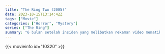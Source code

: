 ```yaml
---
title: "The Ring Two (2005)"
date: 2023-10-15T13:14:42Z
tags: ["Movie"]
categories: ["Horror", "Mystery"]
series: ["The Ring"]
summary: "6 bulan setelah insiden yang melibatkan rekaman video mematikan tersebut, petunjuk baru membuktikan bahwa ada kejahatan baru yang mengintai di kegelapan."
---
```



  <mux-player stream-type="on-demand"
  src="https://kp3d-my.sharepoint.com/personal/ryoo_kp3d_onmicrosoft_com/_layouts/15/download.aspx?share=EapxUrjudItIra8L15TLFy8Bzf2EiStkSgS52GzH2dHJUw" prefer-playback="mse" controls>
 
  </mux-player>
  

{{< movieinfo id="10320" >}}

  <script src="https://cdn.jsdelivr.net/npm/@mux/mux-player"></script>
  
   <script type="application/ld+json">
 {
  "@context": "https://schema.org/",
  "@type": "VideoObject",
  "name": "The Ring Two (2005)",
  "contentUrl": "https://stream.mux.com/T7x3hoRuAevE1lTiY64iSPFIxQ102of1zIUOYoWxy2I00.m3u8",
  "thumbnailUrl": "https://www.themoviedb.org/t/p/original/t2tSWC3dC7K8rPDuKz3OYKRrpCI.jpg?width=314&fit_mode=preserve&time=25",
  "uploadDate": "2023-10-15T13:14:42Z",
}

</script>